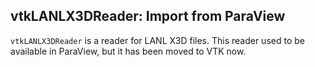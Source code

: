 ## vtkLANLX3DReader: Import from ParaView

`vtkLANLX3DReader` is a reader for LANL X3D files. This reader used to be available in ParaView, but it has been moved
to VTK now.
